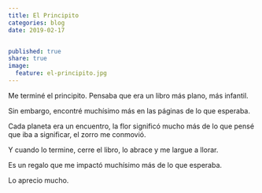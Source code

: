 ```yaml
---
title: El Principito
categories: blog
date: 2019-02-17


published: true
share: true
image:
  feature: el-principito.jpg
---
```

Me terminé el principito. Pensaba que era un libro más plano, más infantil.

Sin embargo, encontré muchísimo más en las páginas de lo que esperaba.

Cada planeta era un encuentro, la flor significó mucho más de lo que pensé que iba a significar, el zorro me conmovió.

Y cuando lo termine, cerre el libro, lo abrace y me largue a llorar.

Es un regalo que me impactó muchísimo más de lo que esperaba.

Lo aprecio mucho.
